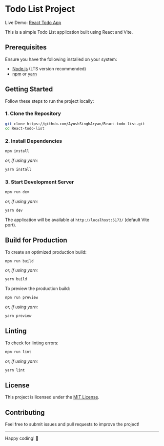 # Todo List Project

Live Demo: [React Todo App](https://reacttodoapp2025.netlify.app/)

This is a simple Todo List application built using React and Vite.

## Prerequisites

Ensure you have the following installed on your system:

- [Node.js](https://nodejs.org/) (LTS version recommended)
- [npm](https://www.npmjs.com/) or [yarn](https://yarnpkg.com/)

## Getting Started

Follow these steps to run the project locally:

### 1. Clone the Repository

```sh
git clone https://github.com/AyushSinghAryan/React-todo-list.git
cd React-todo-list
```

### 2. Install Dependencies

```sh
npm install
```
_or, if using yarn:_

```sh
yarn install
```

### 3. Start Development Server

```sh
npm run dev
```
_or, if using yarn:_

```sh
yarn dev
```

The application will be available at `http://localhost:5173/` (default Vite port).

## Build for Production

To create an optimized production build:

```sh
npm run build
```
_or, if using yarn:_

```sh
yarn build
```

To preview the production build:

```sh
npm run preview
```
_or, if using yarn:_

```sh
yarn preview
```

## Linting

To check for linting errors:

```sh
npm run lint
```
_or, if using yarn:_

```sh
yarn lint
```

## License

This project is licensed under the [MIT License](LICENSE).

## Contributing

Feel free to submit issues and pull requests to improve the project!

---

Happy coding! 🚀

